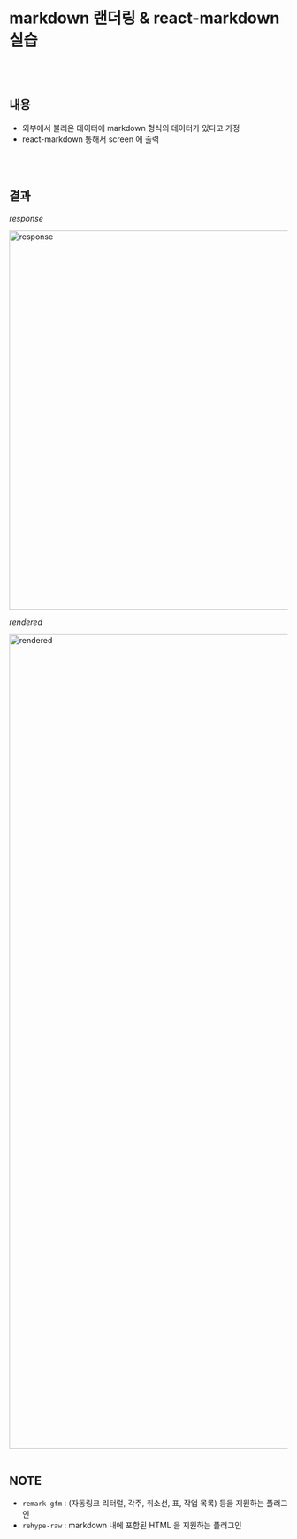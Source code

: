# markdown 랜더링 & react-markdown 실습

<br/>
<br/>

## 내용

- 외부에서 불러온 데이터에 markdown 형식의 데이터가 있다고 가정
- react-markdown 통해서 screen 에 출력

<br/>
<br/>

## 결과

_response_

<img width="684" alt="response" src="https://github.com/2023-frontend1/PMT_Laboratory/assets/50646145/4a7d8ce4-1663-4b1f-880d-b16a963fe027">

_rendered_

<img width="1470" alt="rendered" src="https://github.com/2023-frontend1/PMT_Laboratory/assets/50646145/fd65f900-3dde-4ba3-9ebb-87d90e495040">

<br/>
<br/>

## NOTE

- `remark-gfm` : (자동링크 리터럴, 각주, 취소선, 표, 작업 목록) 등을 지원하는 플러그인
- `rehype-raw` : markdown 내에 포함된 HTML 을 지원하는 플러그인

